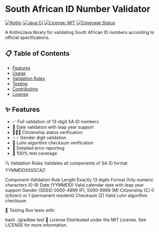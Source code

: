 
# South African ID Number Validator

[![Kotlin](https://img.shields.io/badge/kotlin-1.8.0-blue.svg?logo=kotlin)](http://kotlinlang.org)
[![Java CI](https://github.com/luyandaaaa/Validate_SA_ID_Project/actions/workflows/build.yml/badge.svg)](https://github.com/luyandaaaa/Validate_SA_ID_Project/actions/workflows/build.yml)
[![License: MIT](https://img.shields.io/badge/License-MIT-yellow.svg)](https://opensource.org/licenses/MIT)
[![Coverage Status](https://coveralls.io/repos/github/luyandaaaa/Validate_SA_ID_Project/badge.svg?branch=main)](https://coveralls.io/github/luyandaaaa/Validate_SA_ID_Project?branch=main)

A Kotlin/Java library for validating South African ID numbers according to official specifications.

## 📋 Table of Contents

- [Features](#-features)
- [Usage](#-usage)
- [Validation Rules](#-validation-rules)
- [Testing](#-testing)
- [Contributing](#-contributing)
- [License](#-license)

## ✨ Features

- ✅ Full validation of 13-digit SA ID numbers
- 📅 Date validation with leap year support
- 🧑‍🤝‍🧑 Citizenship status verification
- ♀️♂️ Gender digit validation
- 🔢 Luhn algorithm checksum verification
- 🐛 Detailed error reporting
- 🧪 100% test coverage

🔍 Validation Rules
Validates all components of SA ID format YYMMDDSSSSCAZ:

Component	Validation Rule
Length	Exactly 13 digits
Format	Only numeric characters (0-9)
Date (YYMMDD)	Valid calendar date with leap year support
Gender (SSSS)	0000-4999 (F), 5000-9999 (M)
Citizenship (C)	0 (citizen) or 1 (permanent resident)
Checksum (Z)	Valid Luhn algorithm checksum

🧪 Testing
Run tests with:

bash
./gradlew test
📜 License
Distributed under the MIT License. See LICENSE for more information.
